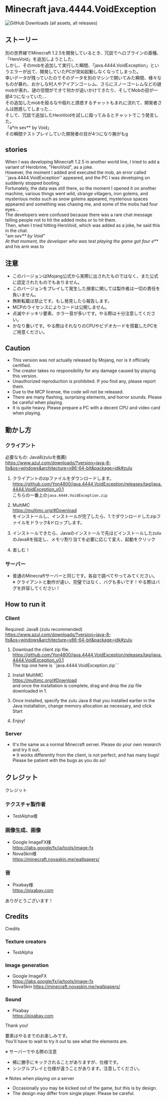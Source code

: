 # Minecraft java.4444.VoidException
<img alt="GitHub Downloads (all assets, all releases)" src="https://img.shields.io/github/downloads/Yon4800/java.4444.VoidException/total?style=for-the-badge">

## ストーリー
別の世界線でMinecraft 1.2.5を開発しているとき、冗談でへロブラインの亜種、「HeroVoid」を追加しようとした、<br>
しかし、そのmobを追加して実行した瞬間、「java.4444.VoidException」というエラーが出て、開発していたPCが突如起動しなくなってしまった。<br>
幸いデータが残っていたのでそのデータを別のマシンで開いてみた瞬間、様々なものが暴れ、おかしな村人やアイアンゴーレム、さらにスノーゴーレムなどの謎mobが表れ、謎の空間ができて何かが追いかけてきたり、そしてMobの目が一部4つになっていた...<br>
その追加したmobを殴るなや殴れと誘惑するチャットもまれに流れて、開発者さんは困惑してしまった...<br>
そして、冗談で追加したHeroVoidを試しに殴ってみるとチャットでこう発言した。<br>
「a*m sev** by Void」<br>
その瞬間テストプレイしていた開発者の目が4つになり腕がもg<br>

## stories
When I was developing Minecraft 1.2.5 in another world line, I tried to add a variant of Herobrine, "HeroVoid", as a joke.<br>
However, the moment I added and executed the mob, an error called ``java.4444.VoidException'' appeared, and the PC I was developing on suddenly stopped booting.<br>
Fortunately, the data was still there, so the moment I opened it on another machine, various things went wild, strange villagers, iron golems, and mysterious mobs such as snow golems appeared, mysterious spaces appeared and something was chasing me, and some of the mobs had four eyes...<br>
The developers were confused because there was a rare chat message telling people not to hit the added mobs or to hit them.<br>
Then, when I tried hitting HeroVoid, which was added as a joke, he said this in the chat.<br>
"a*m sev** by Void"<br>
At that moment, the developer who was test playing the game got four e*** and his arm was to<br>

## 注意
- このバージョンはMojang公式から実際に出されたものではなく、また公式に認定されたものでもありません。
- このバージョンをプレイして発生した損害に関しては製作者は一切の責任を負いません。
- 無断転載は禁止です。もし発見したら報告します。
- MCPのライセンスによりコードは公開しません。
- 点滅やドッキリ要素、ホラー音が多いです。やる際は十分注意してください。
- かなり重いです。やる際はそれなりのCPUやビデオカードを搭載したPCをご用意ください。

## Caution
- This version was not actually released by Mojang, nor is it officially certified.
- The creator takes no responsibility for any damage caused by playing this version.
- Unauthorized reproduction is prohibited. If you find any, please report them.
- Due to the MCP license, the code will not be released.
- There are many flashing, surprising elements, and horror sounds. Please be careful when playing.
- It is quite heavy. Please prepare a PC with a decent CPU and video card when playing.

## 動かし方
### クライアント

必要なもの: Java8(zuluを推薦)<br>
https://www.azul.com/downloads/?version=java-8-lts&os=windows&architecture=x86-64-bit&package=jdk#zulu

1. クライアントのzipファイルをダウンロードします。<br>
https://github.com/Yon4800/java.4444.VoidException/releases/tag/java.4444.VoidException_v0.1<br>
こちらの一番上の```java.4444.VoidException.zip```<br>

2. MultiMC<br>
https://multimc.org/#Download<br>
をインストールし、インストールが完了したら、1.でダウンロードしたzipファイルをドラック&ドロップします。<br>

3. インストールできたら、Javaのインストールで先ほどインストールしたzuluのJava8を指定し、メモリ割り当てを必要に応じて変え、起動をクリック<br>

4. 楽しむ！

### サーバー
- 普通のMinecraftサーバーと同じです。各自で調べてやってみてください。<br>
※ クライアントと動作が違い、完璧ではなく、バグも多いです！やる際はバグを許容してください！<br>

## How to run it
### Client

Required: Java8 (zulu recommended)<br>
https://www.azul.com/downloads/?version=java-8-lts&os=windows&architecture=x86-64-bit&package=jdk#zulu

1. Download the client zip file.<br>
https://github.com/Yon4800/java.4444.VoidException/releases/tag/java.4444.VoidException_v0.1<br>
The top one here is ``java.4444.VoidException.zip```<br>

2. Install MultiMC<br>
https://multimc.org/#Download<br>
and once the installation is complete, drag and drop the zip file downloaded in 1.<br>

3. Once installed, specify the zulu Java 8 that you installed earlier in the Java installation, change memory allocation as necessary, and click Start<br>

4. Enjoy!

### Server
- It's the same as a normal Minecraft server. Please do your own research and try it out.<br>
※ It works differently from the client, is not perfect, and has many bugs! Please be patient with the bugs as you do so!<br>

## クレジット
クレジット
### テクスチャ製作者
- TestAlpha様
### 画像生成、画像
- Google ImageFX様<br>
https://labs.google/fx/ja/tools/image-fx<br>
- NovaSkin様<br>
https://minecraft.novaskin.me/wallpapers/<br>
### 音
- Pixabay様<br>
https://pixabay.com<br>

ありがとうございます！<br>

## Credits
Credits
### Texture creators
- TestAlpha
### Image generation
- Google ImageFX<br>
https://labs.google/fx/ja/tools/image-fx
- NovaSkin
https://minecraft.novaskin.me/wallpapers/
### Sound
- Pixabay<br>
https://pixabay.com<br>

Thank you!<br>

要素はやるまでのお楽しみです。<br>
You'll have to wait to try it out to see what the elements are.<br>

※ サーバーでやる際の注意
- 稀に勝手にキックされることがありますが、仕様です。
- シングルプレイと仕様が違うことがあります。注意してください。

※ Notes when playing on a server
- Occasionally you may be kicked out of the game, but this is by design.
- The design may differ from single player. Please be careful.
